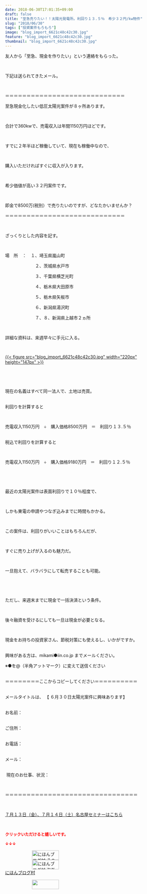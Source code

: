 ```yaml
---
date: 2018-06-30T17:01:35+09:00
draft: false
title: "至急売りたい！！太陽光発電所。利回り１３.５％　希少３２円/kw物件"
slug: "2018/06/30"
tags: ["投資案件もろもろ"]
image: "blog_import_6621c48c42c30.jpg"
feature: "blog_import_6621c48c42c30.jpg"
thumbnail: "blog_import_6621c48c42c30.jpg"
---
```

<p>友人から「至急、現金を作りたい」という連絡をもらった。</p><p> </p><p>下記は送られてきたメール。</p><p> </p><p>＝＝＝＝＝＝＝＝＝＝＝＝＝＝＝＝＝＝＝＝＝＝＝＝＝＝＝＝</p><p>至急現金化したい低圧太陽光案件が８ヶ所あります。</p><p> </p><p>合計で360kwで、売電収入は年間1150万円ほどです。</p><p> </p><p>すでに２年半ほど稼働していて、現在も稼働中なので、</p><p> </p><p>購入いただければすぐに収入が入ります。</p><p> </p><p>希少価値が高い３２円案件です。</p><p> </p><p>即金で8500万(税別）で売りたいのですが、どなたかいませんか？</p><p>＝＝＝＝＝＝＝＝＝＝＝＝＝＝＝＝＝＝＝＝＝＝＝＝＝＝＝＝</p><p> </p><p>ざっくりとした内容を記す。</p><p> </p><p>場　所　：　１、埼玉県嵐山町</p><p>　　　　　　　２、茨城県水戸市</p><p>　　　　　　　３、千葉県横芝光町</p><p>　　　　　　　４、栃木県大田原市</p><p>　　　　　　　５、栃木県矢板市</p><p>　　　　　　　６、新潟県湯沢町</p><p>　　　　　　　７、８、新潟県上越市２ヵ所</p><p> </p><p>詳細な資料は、来週早々に手元に入る。</p><p> </p><p><a href="blog_import_6621c48c42c30.jpg">{{< figure src="blog_import_6621c48c42c30.jpg" width="220px" height="147px" >}}</a></p><p> </p><p> </p><p>現在の名義はすべて同一法人で、土地は売買。</p><p><br/>利回りを計算すると</p><p> </p><p>売電収入1150万円　÷　購入価格8500万円　＝　利回り１３.５％</p><p><br/>税込で利回りを計算すると</p><p> </p><p>売電収入1150万円　÷　購入価格9180万円　＝　利回り１２.５％</p><p> </p><p> </p><p>最近の太陽光案件は表面利回りで１０％程度で、</p><p> </p><p>しかも東電の申請やつなぎ込みまでに時間もかかる。</p><p> </p><p>この案件は、利回りがいいことはもちろんだが、</p><p> </p><p>すぐに売り上げが入るのも魅力だ。</p><p> </p><p>一旦抱えて、バラバラにして転売することも可能。</p><p> </p><p> </p><p>ただし、来週末までに現金で一括決済という条件。</p><p> </p><p>後々融資を受けるにしても一旦は現金が必要となる。</p><p> </p><p>現金をお持ちの投資家さん、節税対策にも使えるし、いかがですか。</p><p><br/>興味がある方は、mikami●iin.co.jp までメールください。</p><p>※●を@（半角アットマーク）に変えて送信ください</p><p><br/>＝＝＝＝＝＝＝＝ここからコピーしてください＝＝＝＝＝＝＝＝＝＝</p><p><br/>メールタイトルは、 【 ６月３０日太陽光案件に興味あります】</p><p><br/>お名前：</p><p><br/>ご住所：</p><p><br/>お電話：</p><p><br/>メール：</p><p><br/> 現在のお仕事、状況：</p><p> </p><p>＝＝＝＝＝＝＝＝＝＝＝＝＝＝＝＝＝＝＝＝＝＝＝＝＝＝＝＝＝＝＝</p><p> </p><p><a href="entry-12382733710.html" target="_blank">７月１３日（金）、７月１４日（土）名古屋セミナーはこちら</a></p><p> </p><p><font color="#ff0000" size="2"><strong>クリックいただけると嬉しいです。</strong></font></p><p><font color="#ff0000" size="2"><strong>↓↓↓</strong></font></p><p><a href="ranking.html?p_cid=01260127" id="&amp;blogmura_banner" target="_blank"><img alt="にほんブログ村 その他生活ブログ 不動産投資へ" border="0" height="31" src="data:image/svg+xml;charset=utf-8,%3Csvg%20xmlns%3D%22http%3A%2F%2Fwww.w3.org%2F2000%2Fsvg%22%20title%3D%22Placeholder%20for%20Images%22%20role%3D%22presentation%22%20viewBox%3D%220%200%2088%2031%22%20%2F%3E" width="88" data-src="https://img-proxy.blog-video.jp/images?url=http%3A%2F%2Flife.blogmura.com%2Fhudousantoushi%2Fimg%2Fhudousantoushi88_31.gif" style="aspect-ratio: auto 88 / 31;"/><noscript><img alt="にほんブログ村 その他生活ブログ 不動産投資へ" border="0" height="31" src="https://img-proxy.blog-video.jp/images?url=http%3A%2F%2Flife.blogmura.com%2Fhudousantoushi%2Fimg%2Fhudousantoushi88_31.gif" width="88"></noscript></a><br/><a href="ranking.html?p_cid=01260127" target="_blank"><img alt="にほんブログ村 海外生活ブログ バリ島情報へ" border="0" height="31" src="data:image/svg+xml;charset=utf-8,%3Csvg%20xmlns%3D%22http%3A%2F%2Fwww.w3.org%2F2000%2Fsvg%22%20title%3D%22Placeholder%20for%20Images%22%20role%3D%22presentation%22%20viewBox%3D%220%200%2088%2031%22%20%2F%3E" width="88" data-src="https://img-proxy.blog-video.jp/images?url=http%3A%2F%2Foverseas.blogmura.com%2Fbali%2Fimg%2Fbali88_31.gif" style="aspect-ratio: auto 88 / 31;"/><noscript><img alt="にほんブログ村 海外生活ブログ バリ島情報へ" border="0" height="31" src="https://img-proxy.blog-video.jp/images?url=http%3A%2F%2Foverseas.blogmura.com%2Fbali%2Fimg%2Fbali88_31.gif" width="88"></noscript></a><br/><a href="ranking.html?p_cid=01260127" target="_blank">にほんブログ村</a></p><p><a href="link.php?1804582" title="人気ブログランキングへ"><img border="0" height="31" src="data:image/svg+xml;charset=utf-8,%3Csvg%20xmlns%3D%22http%3A%2F%2Fwww.w3.org%2F2000%2Fsvg%22%20title%3D%22Placeholder%20for%20Images%22%20role%3D%22presentation%22%20viewBox%3D%220%200%2088%2031%22%20%2F%3E" width="88" data-src="https://blog.with2.net/img/banner/banner_22.gif" style="aspect-ratio: auto 88 / 31;"/><noscript><img border="0" height="31" src="https://blog.with2.net/img/banner/banner_22.gif" width="88"></noscript></a></p><p> </p>

